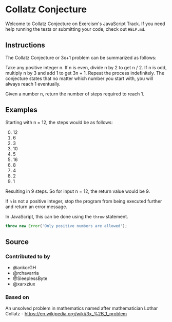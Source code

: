 # Collatz Conjecture

Welcome to Collatz Conjecture on Exercism's JavaScript Track.
If you need help running the tests or submitting your code, check out `HELP.md`.

## Instructions

The Collatz Conjecture or 3x+1 problem can be summarized as follows:

Take any positive integer n. If n is even, divide n by 2 to get n / 2. If n is
odd, multiply n by 3 and add 1 to get 3n + 1. Repeat the process indefinitely.
The conjecture states that no matter which number you start with, you will
always reach 1 eventually.

Given a number n, return the number of steps required to reach 1.

## Examples

Starting with n = 12, the steps would be as follows:

0. 12
1. 6
2. 3
3. 10
4. 5
5. 16
6. 8
7. 4
8. 2
9. 1

Resulting in 9 steps. So for input n = 12, the return value would be 9.

If `n` is not a positive integer, stop the program from being executed further and return an error message.

In JavaScript, this can be done using the `throw` statement.

```javascript
throw new Error('Only positive numbers are allowed');
```

## Source

### Contributed to by

- @ankorGH
- @rchavarria
- @SleeplessByte
- @xarxziux

### Based on

An unsolved problem in mathematics named after mathematician Lothar Collatz - https://en.wikipedia.org/wiki/3x_%2B_1_problem